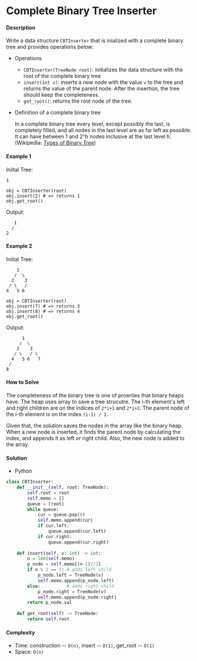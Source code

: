# Complete Binary Tree Inserter

#### Description

Write a data structure `CBTInserter` that is inialized with a complete binary tree and provides operations below:

- Operations

    - `CBTInserter(TreeNode root)`: initializes the data structure with the root of the complete binary tree
    - `insert(int v)`: inserts a new node with the value `v` to the tree and returns the value of the parent node. After the insertion, the tree should keep the completeness.
    - `get_root()`: returns the root node of the tree.


- Definition of a complete binary tree

    In a complete binary tree every level, except possibly the last, is completely filled, and all nodes in the last level are as far left as possible. It can have between 1 and 2^h nodes inclusive at the last level h.
    (Wikipedia: [Types of Binary Tree](https://en.wikipedia.org/wiki/Binary_tree#Types_of_binary_trees))

#### Example 1

Iniital Tree:

```
1
```

```
obj = CBTInserter(root)
obj.insert(2) # => returns 1
obj.get_root()
```

Output:
```
   1
  /
2
```

#### Example 2

Iniital Tree:

```
    1
   /  \
  2    3
 / \   /
4   5 6
```

```
obj = CBTInserter(root)
obj.insert(7) # => returns 3
obj.insert(8) # => returns 4
obj.get_root()
```

Output:
```
      1
     /  \
    2    3
   / \   / \
  4   5 6   7
 /
8
```

#### How to Solve

The completeness of the binary tree is one of proerties that binary heaps have. The heap uses array to save a tree strucutre. The i-th element's left and right children are on the indices of `2*i+1` and `2*i+2`. The parent node of the i-th element is on the index `(i-1) / 2`.

Given that, the solution saves the nodes in the array like the binary heap. When a new node is inserted, it finds the parent node by calculating the index, and appends it as left or right child. Also, the new node is added to the array.

#### Solution

- Python

```python
class CBTInserter:
    def __init__(self, root: TreeNode):
        self.root = root
        self.memo = []
        queue = [root]
        while queue:
            cur = queue.pop(0)
            self.memo.append(cur)
            if cur.left:
                queue.append(cur.left)
            if cur.right:
                queue.append(cur.right)
    
    def insert(self, v: int) -> int:
        n = len(self.memo)
        p_node = self.memo[(n-1)//2]
        if n % 2 == 1: # adds left child
            p_node.left = TreeNode(v)
            self.memo.append(p_node.left)
        else:          # adds right child
            p_node.right = TreeNode(v)
            self.memo.append(p_node.right)
        return p_node.val
        
    def get_root(self) -> TreeNode:
        return self.root
```

#### Complexity

- Time: construction -- `O(n)`, insert -- `O(1)`, get_root -- `O(1)`
- Space: `O(n)`